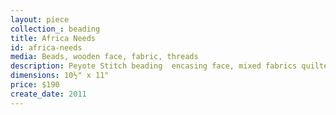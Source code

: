 ```yaml
---
layout: piece
collection_: beading
title: Africa Needs
id: africa-needs
media: Beads, wooden face, fabric, threads
description: Peyote Stitch beading  encasing face, mixed fabrics quilted, matted in glassed maple frame 2" in depth.
dimensions: 10½" x 11"
price: $190
create_date: 2011
---
```

